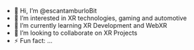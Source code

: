 - 👋 Hi, I’m @escantamburloBit
- 👀 I’m interested in XR technologies, gaming and automotive
- 🌱 I’m currently learning XR Development and WebXR
- 💞️ I’m looking to collaborate on XR Projects
- ⚡ Fun fact: ...

<!---
escantamburloBit/escantamburloBit is a ✨ special ✨ repository because its `README.md` (this file) appears on your GitHub profile.
You can click the Preview link to take a look at your changes.
--->
